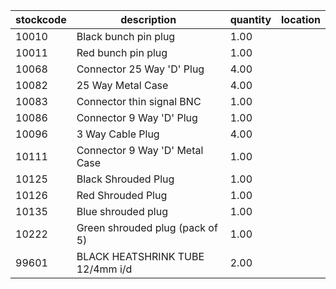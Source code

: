 |stockcode|description|quantity|location|
|---------|-----------|--------|--------|
|10010|Black bunch pin plug|1.00||
|10011|Red bunch pin plug|1.00||
|10068|Connector 25 Way 'D' Plug|4.00||
|10082|25 Way Metal Case|4.00||
|10083|Connector thin signal BNC|1.00||
|10086|Connector 9 Way 'D' Plug|1.00||
|10096|3 Way Cable Plug|4.00||
|10111|Connector 9 Way 'D' Metal Case|1.00||
|10125|Black Shrouded Plug|1.00||
|10126|Red Shrouded Plug|1.00||
|10135|Blue shrouded plug|1.00||
|10222|Green shrouded plug (pack of 5)|1.00||
|99601|BLACK HEATSHRINK TUBE 12/4mm i/d|2.00||
